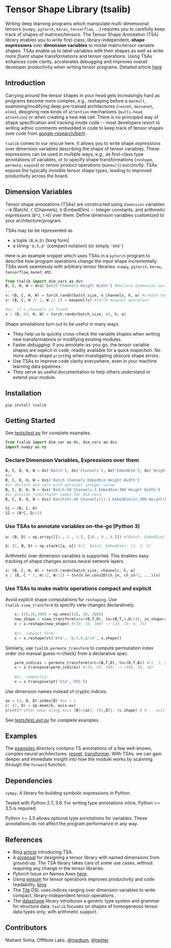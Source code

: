 # Tensor Shape Library (tsalib)

Writing deep learning programs which manipulate multi-dimensional tensors (`numpy`, `pytorch`, `keras`, `tensorflow`, ...) requires you to carefully keep track of shapes of matrices/tensors. The Tensor Shape Annotation (TSA) library enables you to write first-class, library-independent, **shape expressions** over **dimension variables** to model matrix/tensor variable shapes.
TSAs enable us to label variables with their shapes as well as write more *fluent* shape transformations and tensor operations. Using TSAs enhances code clarity, accelerates debugging and improves overall developer productivity when writing tensor programs. 
Detailed article [here](https://medium.com/@ekshakhs/introducing-tensor-shape-annotation-library-tsalib-963b5b13c35b).

## Introduction

 Carrying around the tensor shapes in your head gets increasingly hard as programs become more complex, e.g., reshaping before a `matmult`, examining/modifying deep pre-trained architectures (`resnet`, `densenet`, `elmo`), designing new kinds of `attention` mechanisms (`multi-head attention`) or when creating a new `RNN` cell. There is no principled way of shape specification and tracking inside code -- most developers resort to writing adhoc comments embedded in code to keep track of tensor shapes (see code from [google-research/bert](https://github.com/google-research/bert/blob/a21d4848ec33eca7d53dd68710f04c4a4cc4be50/modeling.py#L664)).

`tsalib` comes to our rescue here. It allows you to write shape *expressions* over dimension variables describing the shape of tensor variables. These expressions can be used in multiple ways, e.g., as first-class type annotations of variables, or to specify shape transformations (`reshape`, `permute`, `expand`) or tensor product operations (`matmult`) succinctly. TSAs expose the typically *invisible* tensor shape types, leading to improved productivity across the board. 

## Dimension Variables

Tensor shape annotations (TSAs) are constructed using `dimension` variables --`B` (Batch), `C` (Channels), `D` (EmbedDim) -- Integer constants, and arithmetic expressions (`B*2`, `C+D`) over them. Define dimension variables customized to your architecture/program.

TSAs may be be represented as
* a tuple `(B,H,D)` [long form]
* a string `'b,h,d'` (compact notation) (or simply `'bhd'`)

Here is an example snippet which uses TSAs in a `pytorch` program to describe how program operations change the input shape incrementally. TSAs work seamlessly with arbitrary tensor libraries:  `numpy`, `pytorch`, `keras`, `tensorflow`, `mxnet`, etc.

```python
from tsalib import dim_vars as dvs
B, C, H, W = dvs('Batch Channels Height Width') #declare dimension variables
...
v: (B, C, H, W) = torch.randn(batch_size, n_channels, h, w) #create tensor
v: (B, C, H // 2, W // 2) = maxpool(v) #torch maxpool operation

#or, if n_channels is fixed:
v : (B, 64, H, W) = torch.randn(batch_size, 64, h, w)

``` 

Shape annotations turn out to be useful in many ways. 
* They help us to quickly cross-check the variable shapes when writing new transformations or modifying existing modules.
* Faster *debugging*: if you annotate-as-you-go, the tensor variable shapes are explicit in code, readily available for a quick inspection. No more adhoc shape `print`ing when investigating obscure shape errors. 
* Use TSAs to improve code clarity everywhere, even in your machine learning data pipelines.
* They serve as useful documentation to help others understand or extend your module.


## Installation

`pip install tsalib`

## Getting Started

See [tests/test.py](tests/test.py) for complete examples.

```python
from tsalib import dim_var as dv, dim_vars as dvs
import numpy as np
```

### Declare Dimension Variables, Expressions over them
```python
B, C, D, H, W = dv('Batch'), dv('Channels'), dv('EmbedDim'), dv('Height'), dv('Width')
#or
B, C, D, H, W = dvs('Batch Channels EmbedDim Height Width')
#or declare dim vars with optional integer value
B, C, D, H, W = dvs('Batch:48 Channels:3 EmbedDim:300 Height Width')
#or provide *shorthand* names for dim vars
B, C, D, H, W = dvs('Batch(b):48 Channels(c):3 EmbedDim(d):300 Height(h) Width(w)')

S1 = (B, C, D)
S2 = (B*C, D//2)
```


### Use TSAs to annotate variables on-the-go (Python 3)

```python
a: (B, D) = np.array([[1., 2., 3.], [10., 9., 8.]]) #(Batch, EmbedDim): (2, 3)

b: (2, B, D) = np.stack([a, a]) #(2, Batch, EmbedDim): (2, 2, 3)
```

Arithmetic over dimension variables is supported. This enables easy tracking of shape changes across neural network layers.

```python
v: (B, C, H, W) = torch.randn(batch_size, channels, h, w)
x : (B, C * 2, H//2, W//2) = torch.nn.conv2D(ch_in, ch_in*2, ...)(v) 
```

### Use TSAs to make matrix operations compact and explicit


Avoid explicit shape computations for `reshaping`. Use `tsalib.view_transform` to specify view changes declaratively.

```python
    x: (20,10,300) = np.ones((20, 10, 300))
    new_shape = view_transform(src=(B,T,D), to=(B,T,4,D//4), in_shape=x.shape)
    x = x.reshape(new_shape) #(20, 10, 300) -> (20, 10, 4, 75)
   
    #or, compact form:
    x = x.reshape(vt('btd', 'b,t,4,d//4', x.shape))
```

Similarly, use `tsalib.permute_transform` to compute permutation index order (no manual guess-n-check) from a declarative spec.
```python 
    perm_indices = permute_transform(src=(B,T,D), to=(D,T,B)) #(2, 1, 0)
    x = x.transpose(perm_indices) #(10, 50, 300) -> (300, 50, 10)
    
    #or, compactly:
    x = x.transpose(pt('btd','dtb'))
```

Use dimension names instead of cryptic indices.
```python
ax = (2, B, D).index(B) #ax = 1
c: (2, D) = np.mean(b, axis=ax) 
print(f'after mean along axis {B}={ax}: {(2,D)}: {c.shape}') #... axis Batch=1: (2, EmbedDim): (2, 3)
```

See [tests/test_ext.py](tests/test_ext.py) for complete examples.


## Examples

 The [examples](examples) directory contains TS annotations of a few well-known, complex neural architectures: [resnet](examples/resnet.py), [transformer](examples/openai_transformer.py). With TSAs, we can gain deeper and immediate insight into how the module works by scanning through the `forward` function.

## Dependencies

`sympy`. A library for building symbolic expressions in Python.

Tested with Python 2.7, 3.6. For writing type annotations inline, Python >= 3.5 is required.

Python >= 3.5 allows optional type annotations for variables. These annotations do not affect the program performance in any way. 





## References

* Blog [article](https://medium.com/@ekshakhs/introducing-tensor-shape-annotation-library-tsalib-963b5b13c35b) introducing TSA.
* A [proposal](https://docs.google.com/document/d/1vpMse4c6DrWH5rq2tQSx3qwP_m_0lyn-Ij4WHqQqRHY/edit#heading=h.rkj7d39awayl) for designing a tensor library with named dimensions from ground-up. The TSA library takes care of some use cases, without requiring any change in the tensor libraries.
* Pytorch Issue on Names Axes [here](https://github.com/pytorch/pytorch/issues/4164).
* Using [einsum](http://ajcr.net/Basic-guide-to-einsum/) for tensor operations improves productivity and code readability. [blog](https://rockt.github.io/2018/04/30/einsum)
* The [Tile](https://vertexai-plaidml.readthedocs-hosted.com/en/latest/writing_tile_code.html) DSL uses indices ranging over dimension variables to write compact, library-independent tensor operations.
* The [datashape](https://datashape.readthedocs.io/en/latest/) library introduces a generic type system and grammar for structure data. `tsalib` focuses on shapes of homogeneous tensor data types only, with arithmetic support.

## Contributors

Nishant Sinha, OffNote Labs. @[medium](https://medium.com/@ekshakhs), @[twitter](https://twitter.com/ekshakhs)


